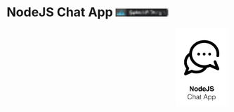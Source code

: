 # NodeJS Chat App <a href="https://github.com/SeanMcTernan" target="_blank"><img src="https://raw.githubusercontent.com/SeanMcTernan/SeanMcTernan/140c9255ba95e71fc0988bc36cc1f327fe360b9f/ReadMe_Badge.svg" width="120"/></a>


<img src="https://raw.githubusercontent.com/SeanMcTernan/SeanMcTernan/8bbd1f099646363b32cc039953efc3cf1137dad8/nodejs_chat_app.svg" align="right"
     alt="NodeJS Chat App Image By Sean Mc Ternan " width="120" height="178">


